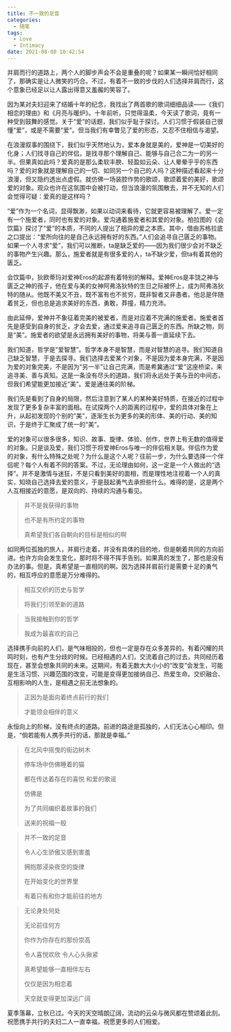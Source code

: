 ```yaml
---
title: 不一致的足音
categories:
  - 随笔
tags:
  - Love
  - Intimacy
date: 2021-08-08 10:42:54
---
```



并肩而行的道路上，两个人的脚步声会不会是重叠的呢？如果某一瞬间恰好相同了，那确实是让人微笑的巧合。不过，有着不一致的步伐的人们选择并肩而行，这个意象已经足以让人露出得意又羞赧的笑容了。

因为某对夫妇迎来了结婚十年的纪念，我找出了两首歌的歌词细细品读——《我们相恋的理由》和《月亮与暖炉》。十年前听，只觉得温柔，今天读了歌词，竟有一种受到鼓舞的感觉。关于“爱”的话题，我们似乎耻于探讨。人们习惯于假装自己很懂“爱”，或是不需要“爱”。但当我们有幸瞥见了爱的形态，又忍不住相信与渴望。

在浪漫叙事的围绕下，我们似乎天然地认为，爱本身就是美的，爱神是一切美好的化身；人们找寻自己的伴侣，是找寻那个理解自己、能够与自己合二为一的另一半。但果真如此吗？爱真的是那么柔软丰腴、轻盈如云朵、让人晕晕乎乎的东西吗？爱的对象就是理解自己的一切、如同另一个自己的人吗？这种描述看起来十分浪漫，但又隐约透出点虚假。就仿佛一场装腔作势的歌颂，歌颂着爱的美好，歌颂爱的对象。观众也许在这氛围中会被打动，但当浪漫的氛围散去，并不无知的人们会觉得可疑：爱真的是这样吗？

“爱”作为一个名词，显得飘渺，如果以动词来看待，它就更容易被理解了。爱一定有一个施爱者，同时也有爱的对象。爱沟通着施爱者和其爱的对象。柏拉图的《会饮篇》探讨了“爱”的本质，不同的人提出了相异的爱之本质。其中，借由苏格拉底之口提出：“爱所向往的是自己永远拥有好的东西。”人们会追寻自己匮乏的事物。如果一个人寻求“爱”，我们可以推断，ta是缺乏爱的——因为我们很少会对不缺乏的事物产生兴趣。那么，施爱者就是有很多爱的人，ta不缺少爱，但ta有着其他的匮乏。

会饮篇中，狄欧蒂玛对爱神Eros的起源有着特别的解释。爱神Eros是丰饶之神与匮乏之神的孩子，他在爱与美的女神阿弗洛狄特的生日之际被怀上，成为阿弗洛狄特的随从。他既不美又不丑，既不富有也不贫穷，既非智者又非愚者。他总是伴随着贫乏，但也总是追求美好的东西，勇敢，莽撞，精力充沛。

由此延伸，爱神并不象征着完美的被爱者，而是对应着不完满的施爱者。施爱者首先是感受到自身的贫乏，才会去爱，通过爱来追寻自己匮乏的东西。所缺之物，则是“美”。施爱者的欲望是永远拥有美好的事物，将美与善一直延续下去。

我们知道，哲学是“爱智慧”。哲学本身不是智慧，而是对智慧的追寻。我们知道自己缺乏智慧，于是去探寻。我们选择去爱某个对象，不是因为爱本身完满，不是因为爱的对象完美，不是因为“另一半”让自己完满，而是希冀通过“爱”这座桥梁，来追寻美、善与真知。这是一条没有尽头的道路，我们将永远处于美与丑的中间态，但我们希望能更加接近“美”。爱是通往美的阶梯。

我们先是看到了自身的局限，然后注意到了某人的某种美好特质，在接近的过程中发现了更多复杂丰富的面相。在试探两个人的距离的过程中，爱的具体对象在上升，从起初发现的个别的“美”，逐渐生长为更多的美的形体、美的行动、美的知识，于是终于汇聚成了统一的“美”。

爱的对象可以很多很多，知识、故事、旋律、体验、创作，世界上有无数的值得爱的对象。只是谈及爱，我们习惯于将爱神Eros与唯一的伴侣相关联。伴侣作为爱的对象，有什么特殊之处呢？为什么是这个人呢？往前一步，为什么要选择一个伴侣呢？每个人有着不同的答案。不过，无论理由如何，这一定是一个人做出的“选择”。并不是激情与迷狂，不是只看到美好的面相，而是理性地注视着一个人的真实，知晓自己选择去爱的意义，于是鼓起勇气去承担些什么。难得的是，这是两个人互相接近的意愿，是双向的、持续的沟通与看见。



> 并不是我获得的事物
>
> 也不是有所约定的事物
>
> 真希望我们各自朝向的目标是相似的啊

如同两位孤独的旅人，并肩行走着，并没有具体的目的地，但是朝着共同的方向前进。也许方向会发生变化，那时将不得不挥手告别。如果真的发生了，那也是没有办法的事。但是，真希望是一直相同的啊。因为选择并肩前行是需要十足的勇气的，相互呼应的意愿是万分难得的。

> 相互交织的历史与哲学
>
> 将我们引领至新的道路



> 当我接触到你的哲学
>
> 我成为最喜欢的自己

选择携手向前的人们，是气味相投的，但也一定是存在众多差异的。有着闪耀的共鸣时刻，也有产生分歧的时候。已经相遇的人们，交流着自己的过去，共同经历着现在，甚至会想象共同的未来。这期间，有着无数大大小小的“改变”会发生，可能是生活习惯、兴趣范围的改变，可能是变得更加接纳自己、热爱生命。交织融合、互相影响的人生，是相遇之前无法想象的。

> 正因为是面向着终点前行的我们
>
> 才能领会相伴的意义

永恒向上的阶梯，没有终点的道路。前进的路途是孤独的，人们无法心心相印。但是，“倘若能有人携手共行的话，那就是幸福。”



> 在北风中摇曳的街边树木
>
> 停车场中仿佛睡着的猫
>
> 都在传达着存在的喜悦 和爱的歌谣
>
> 仿佛是
>
> 为了共同编织着故事的我们
>
> 送来的祝福一般



> 并不一致的足音 
>
> 令人心生骄傲又感到害羞
>
> 拥抱那浸染夜空的旋律
>
> 在开始变化的世界里
>
> 有着只有和你才能前往的地方





> 无论身处何处
>
> 无论前往何方
>
> 你作为你存在的那份崇高
>
> 令人喜悦欢欣 令人心头揪紧
>
> 真希望能够一直相伴左右
>
> 仅仅是因为相恋着
>
> 天空就变得更加深远广阔



夏季落幕，立秋已过。今天的天空晴朗辽阔，流动的云朵与微风都在赞颂着此刻。祝愿携手共行的夫妇二人一直幸福，祝愿更多的人们相爱。


